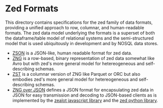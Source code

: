 # Zed Formats

This directory contains specifications for the zed family of data formats,
providing a unified approach to row, columnar, and human-readable formats.
The zed data model underlying the formats
is a superset of both the dataframe/table model of relational systems and the
semi-structured model that is used ubiquitously in development and by NOSQL
data stores.

* [ZSON](zson.md) is a JSON-like, human readable format for zed data.
* [ZNG](zng.md) is a row-based, binary representation of zed data somewhat like
Avro but with zed's more general model for hetereogeneous and self-describing schemas.
* [ZST](zst.md) is a columnar version of ZNG like Parquet or ORC but also
embodies zed's more general model for hetereogeneous and self-describing schemas.
* [ZNG over JSON](zng-over-json.md) defines a JSON format for encapsulating zed data
in JSON for easy transmission and decoding to JSON-based clients as is
implemented by the
[zealot javascript library](https://github.com/brimdata/brim/tree/master/zealot)
and the
[zed python library](https://github.com/brimdata/zed/tree/main/python).
